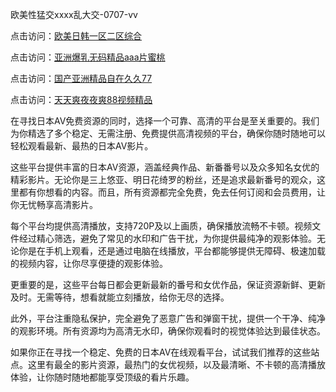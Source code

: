 
欧美性猛交xxxx乱大交-0707-vv


点击访问：<a href="https://rtj-3zo.pages.dev/">欧美日韩一区二区综合</a>

点击访问：<a href="https://gsd-agv.pages.dev/">亚洲爆乳无码精品aaa片蜜桃</a>

点击访问：<a href="https://gda-c7m.pages.dev/">国产亚洲精品自在久久77</a>

点击访问：<a href="https://bsdf-5f5.pages.dev/">天天爽夜夜爽88视频精品</a>

在寻找日本AV免费资源的同时，选择一个可靠、高清的平台是至关重要的。我们为你精选了多个稳定、无需注册、免费提供高清视频的平台，确保你随时随地可以轻松观看最新、最热的日本AV影片。

这些平台提供丰富的日本AV资源，涵盖经典作品、新番番号以及众多知名女优的精彩影片。无论你是三上悠亚、明日花绮罗的粉丝，还是追求最新番号的观众，这里都有你想看的内容。而且，所有资源都完全免费，免去任何订阅和会员费用，让你无忧畅享高清影片。

每个平台均提供高清播放，支持720P及以上画质，确保播放流畅不卡顿。视频文件经过精心筛选，避免了常见的水印和广告干扰，为你提供最纯净的观影体验。无论你是在手机上观看，还是通过电脑在线播放，平台都能够提供无障碍、极速加载的视频内容，让你尽享便捷的观影体验。

更重要的是，这些平台每日都会更新最新的番号和女优作品，保证资源新鲜、更新及时。无需等待，想看就能立刻播放，给你无尽的选择。

此外，平台注重隐私保护，完全避免了恶意广告和弹窗干扰，提供一个干净、纯净的观影环境。所有资源均为高清无水印，确保你观看时的视觉体验达到最佳状态。

如果你正在寻找一个稳定、免费的日本AV在线观看平台，试试我们推荐的这些站点。这里有最全的影片资源，最热门的女优视频，以及最清晰、不卡顿的高清播放体验，让你随时随地都能享受顶级的看片乐趣。


<span style="display:none;">[Canonical link](）</span>
